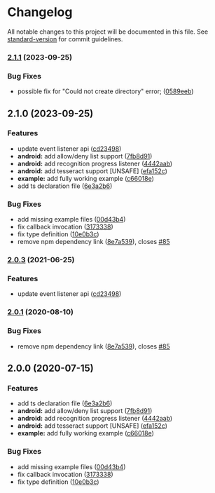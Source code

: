 # Changelog

All notable changes to this project will be documented in this file. See [standard-version](https://github.com/conventional-changelog/standard-version) for commit guidelines.

### [2.1.1](https://github.com/jonathanpalma/react-native-tesseract-ocr/compare/v2.1.0...v2.1.1) (2023-09-25)


### Bug Fixes

* possible fix for "Could not create directory" error; ([0589eeb](https://github.com/jonathanpalma/react-native-tesseract-ocr/commit/0589eeb29e6fda93b51816ef01271744dbf0207c))

## 2.1.0 (2023-09-25)


### Features

* update event listener api ([cd23498](https://github.com/jonathanpalma/react-native-tesseract-ocr/commit/cd2349857e524cec4a81b64882010daf493a92f5))
* **android:** add allow/deny list support ([7fb8d91](https://github.com/jonathanpalma/react-native-tesseract-ocr/commit/7fb8d919c3b80aaddb8fde24d4d42597c4cc06a8))
* **android:** add recognition progress listener ([4442aab](https://github.com/jonathanpalma/react-native-tesseract-ocr/commit/4442aabbd8570a638aa08f68d5e1faa157a7c06d))
* **android:** add tesseract support [UNSAFE] ([efa152c](https://github.com/jonathanpalma/react-native-tesseract-ocr/commit/efa152cc9811ac275beefc3dc3f3a4a48f2c95b1))
* **example:** add fully working example ([c66018e](https://github.com/jonathanpalma/react-native-tesseract-ocr/commit/c66018e72ef784852c55c98b70e5d03fd92c1513))
* add ts declaration file ([6e3a2b6](https://github.com/jonathanpalma/react-native-tesseract-ocr/commit/6e3a2b679e861ec5b55a8e9a6f077e0a9edd3dff))


### Bug Fixes

* add missing example files ([00d43b4](https://github.com/jonathanpalma/react-native-tesseract-ocr/commit/00d43b411cd7ef33a6e524f05b334145b5b6d2f2))
* fix callback invocation ([3173338](https://github.com/jonathanpalma/react-native-tesseract-ocr/commit/3173338126f0d8e51cc2261b8510a8c2d4bff53e))
* fix type definition ([10e0b3c](https://github.com/jonathanpalma/react-native-tesseract-ocr/commit/10e0b3ca6632775e365b9b239ef50d0d6c414b27))
* remove npm dependency link ([8e7a539](https://github.com/jonathanpalma/react-native-tesseract-ocr/commit/8e7a53990c52c0c983c3cce5d2d8b45e0395b5ab)), closes [#85](https://github.com/jonathanpalma/react-native-tesseract-ocr/issues/85)

### [2.0.3](https://github.com/jonathanpalma/react-native-tesseract-ocr/compare/v2.0.1...v2.0.3) (2021-06-25)


### Features

* update event listener api ([cd23498](https://github.com/jonathanpalma/react-native-tesseract-ocr/commit/cd2349857e524cec4a81b64882010daf493a92f5))

### [2.0.1](https://github.com/jonathanpalma/react-native-tesseract-ocr/compare/v2.0.0...v2.0.1) (2020-08-10)


### Bug Fixes

* remove npm dependency link ([8e7a539](https://github.com/jonathanpalma/react-native-tesseract-ocr/commit/8e7a53990c52c0c983c3cce5d2d8b45e0395b5ab)), closes [#85](https://github.com/jonathanpalma/react-native-tesseract-ocr/issues/85)

## 2.0.0 (2020-07-15)


### Features

* add ts declaration file ([6e3a2b6](https://github.com/jonathanpalma/react-native-tesseract-ocr/commit/6e3a2b679e861ec5b55a8e9a6f077e0a9edd3dff))
* **android:** add allow/deny list support ([7fb8d91](https://github.com/jonathanpalma/react-native-tesseract-ocr/commit/7fb8d919c3b80aaddb8fde24d4d42597c4cc06a8))
* **android:** add recognition progress listener ([4442aab](https://github.com/jonathanpalma/react-native-tesseract-ocr/commit/4442aabbd8570a638aa08f68d5e1faa157a7c06d))
* **android:** add tesseract support [UNSAFE] ([efa152c](https://github.com/jonathanpalma/react-native-tesseract-ocr/commit/efa152cc9811ac275beefc3dc3f3a4a48f2c95b1))
* **example:** add fully working example ([c66018e](https://github.com/jonathanpalma/react-native-tesseract-ocr/commit/c66018e72ef784852c55c98b70e5d03fd92c1513))


### Bug Fixes

* add missing example files ([00d43b4](https://github.com/jonathanpalma/react-native-tesseract-ocr/commit/00d43b411cd7ef33a6e524f05b334145b5b6d2f2))
* fix callback invocation ([3173338](https://github.com/jonathanpalma/react-native-tesseract-ocr/commit/3173338126f0d8e51cc2261b8510a8c2d4bff53e))
* fix type definition ([10e0b3c](https://github.com/jonathanpalma/react-native-tesseract-ocr/commit/10e0b3ca6632775e365b9b239ef50d0d6c414b27))
